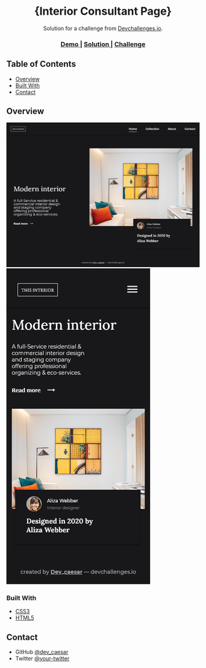 <!-- Please update value in the {}  -->

<h1 align="center">{Interior Consultant Page}</h1>

<div align="center">
   Solution for a challenge from  <a href="http://devchallenges.io" target="_blank">Devchallenges.io</a>.
</div>

<div align="center">
  <h3>
    <a href="https://interior-consultant-page-tan.vercel.app/">
      Demo
    </a>
    <span> | </span>
    <a href="https://github.com/Dev-Caesar/interior-consultant-page">
      Solution
    </a>
    <span> | </span>
    <a href="https://devchallenges.io/challenges/Jymh2b2FyebRTUljkNcb">
      Challenge
    </a>
  </h3>
</div>

<!-- TABLE OF CONTENTS -->

## Table of Contents

- [Overview](#overview)
- [Built With](#built-with)
- [Contact](#contact)

<!-- OVERVIEW -->

## Overview

![](screenshot-desktop.png)
![](screenshot-mobile.png)




### Built With

<!-- This section should list any major frameworks that you built your project using. Here are a few examples.-->

- [CSS3](https://www.w3.org/Style/CSS/Overview.en.html)
- [HTML5](https://developer.mozilla.org/en-US/docs/Web/HTML)


## Contact


- GitHub [@dev_caesar](https://{github.com/dev_caesar})
- Twitter [@your-twitter](https://{twitter.com/dev-caesar})
